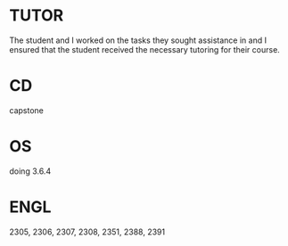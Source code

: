 # TUTOR
The student and I worked on the tasks they sought assistance in and I ensured that the student received the necessary tutoring for their course.

# CD
capstone

# OS
doing 3.6.4

# ENGL
2305, 2306, 2307, 2308, 2351, 2388, 2391
